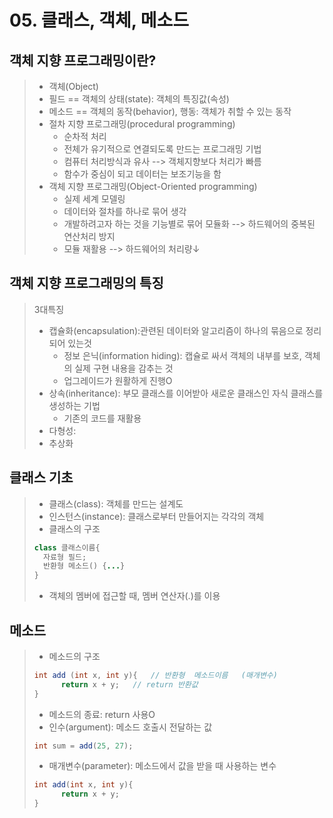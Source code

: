 # 05. 클래스, 객체, 메소드
## 객체 지향 프로그래밍이란?
> - 객체(Object)
> - 필드 == 객체의 상태(state): 객체의 특징값(속성)
> - 메소드 == 객체의 동작(behavior), 행동: 객체가 취할 수 있는 동작
> - 절차 지향 프로그래밍(procedural programming)
> 	- 순차적 처리
> 	- 전체가 유기적으로 연결되도록 만드는 프로그래밍 기법
> 	- 컴퓨터 처리방식과 유사 --> 객체지향보다 처리가 빠름
> 	- 함수가 중심이 되고 데이터는 보조기능을 함
> - 객체 지향 프로그래밍(Object-Oriented programming)
> 	- 실제 세계 모델링
> 	- 데이터와 절차를 하나로 묶어 생각
> 	- 개발하려고자 하는 것을 기능별로 묶어 모듈화 --> 하드웨어의 중복된 연산처리 방지
> 	- 모듈 재활용 --> 하드웨어의 처리량↓



## 객체 지향 프로그래밍의 특징
> 3대특징
> - 캡슐화(encapsulation):관련된 데이터와 알고리즘이 하나의 묶음으로 정리되어 있는것
> 	- 정보 은닉(information hiding): 캡슐로 싸서 객체의 내부를 보호, 객체의 실제 구현 내용을 감추는 것
> 	- 업그레이드가 원활하게 진행O
> - 상속(inheritance): 부모 클래스를 이어받아 새로운 클래스인 자식 클래스를 생성하는 기법
> 	- 기존의 코드를 재활용
> - 다형성:
> - 추상화

## 클래스 기초
> - 클래스(class): 객체를 만드는 설계도
> - 인스턴스(instance): 클래스로부터 만들어지는 각각의 객체
> - 클래스의 구조
> ```java
> class 클래스이름{
> 	자료형 필드;
> 	반환형 메소드() {...}
> }
> ```
> - 객체의 멤버에 접근할 때, 멤버 연산자(.)를 이용



## 메소드
> - 메소드의 구조
> ```java
> int add (int x, int y){	// 반환형	메소드이름	(매개변수)
>		return x + y;	// return 반환값
> }
> ```
> - 메소드의 종료: return 사용O
> - 인수(argument): 메소드 호출시 전달하는 값
> ```java
> int sum = add(25, 27);
> ```
> - 매개변수(parameter): 메소드에서 값을 받을 때 사용하는 변수
> ```java
> int add(int x, int y){
> 		return x + y;
> }
> ```
